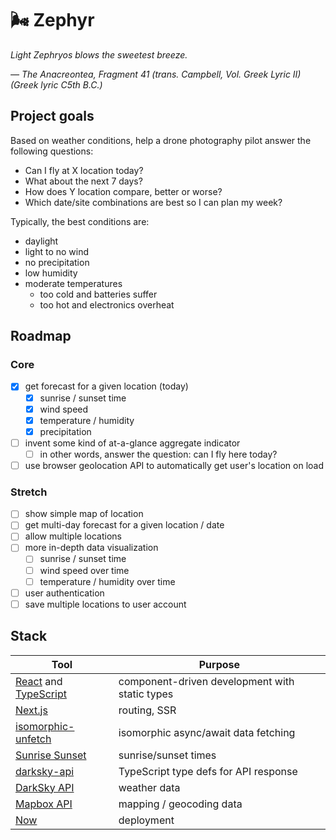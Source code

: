 # 🌬 Zephyr

_Light Zephryos blows the sweetest breeze._

_&mdash; <cite>The Anacreontea, Fragment 41 (trans. Campbell, Vol. Greek Lyric II) (Greek lyric C5th B.C.)</cite>_

## Project goals

Based on weather conditions, help a drone photography pilot answer the following questions:

- Can I fly at X location today?
- What about the next 7 days?
- How does Y location compare, better or worse?
- Which date/site combinations are best so I can plan my week?

Typically, the best conditions are:

- daylight
- light to no wind
- no precipitation
- low humidity
- moderate temperatures
  - too cold and batteries suffer
  - too hot and electronics overheat

## Roadmap

### Core

- [x] get forecast for a given location (today)
  - [x] sunrise / sunset time
  - [x] wind speed
  - [x] temperature / humidity
  - [x] precipitation
- [ ] invent some kind of at-a-glance aggregate indicator
  - [ ] in other words, answer the question: can I fly here today?
- [ ] use browser geolocation API to automatically get user's location on load

### Stretch

- [ ] show simple map of location
- [ ] get multi-day forecast for a given location / date
- [ ] allow multiple locations
- [ ] more in-depth data visualization
  - [ ] sunrise / sunset time
  - [ ] wind speed over time
  - [ ] temperature / humidity over time
- [ ] user authentication
- [ ] save multiple locations to user account

## Stack

| Tool                                                                                               | Purpose                                        |
| -------------------------------------------------------------------------------------------------- | ---------------------------------------------- |
| [React](https://reactjs.org/) and [TypeScript](https://www.typescriptlang.org/)                    | component-driven development with static types |
| [Next.js](https://nextjs.org/)                                                                     | routing, SSR                                   |
| [isomorphic-unfetch](https://github.com/developit/unfetch/tree/master/packages/isomorphic-unfetch) | isomorphic async/await data fetching           |
| [Sunrise Sunset](https://sunrise-sunset.org/api)                                                   | sunrise/sunset times                           |
| [darksky-api](https://github.com/worldturtlemedia/darksky-api)                                     | TypeScript type defs for API response          |
| [DarkSky API](https://darksky.net/dev/docs)                                                        | weather data                                   |
| [Mapbox API](https://docs.mapbox.com/api/)                                                         | mapping / geocoding data                       |
| [Now](https://zeit.co/now)                                                                         | deployment                                     |

<!-- When looking for a code sample, we would like to see a webapp that:
1. Has strong modern web development fundamentals like:
    1. Component-driven development,
    2. State management & data flow, and
    3. Language fundamentals & effective patterns;
2. Includes CRUD interaction with data like:
    1. Accessing remote APIs,
    2. Consuming dynamic data, and
    3. Error handling; and
3. Presents well to both users and other developers with:
    1. Components that show dynamic data,
    2. Appropriate documentation, code legibility, code comments, etc., and
    3. A good, usable UI.
Note: Our preference is to have a code sample in Javascript that can be compiled and run. -->
